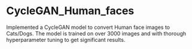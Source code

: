 # CycleGAN_Human_faces

Implemented a CycleGAN model to convert Human face images to Cats/Dogs. The model is trained on over 3000 images and with 
thorough hyperparameter tuning to get significant results.
